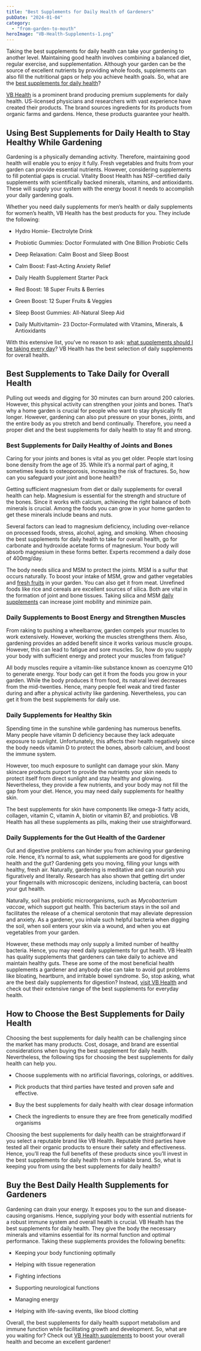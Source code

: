 ```yaml
---
title: "Best Supplements for Daily Health of Gardeners"
pubDate: "2024-01-04"
category: 
  - "from-garden-to-mouth"
heroImage: "VB-Health-Supplements-1.png"
---
```


Taking the best supplements for daily health can take your gardening to another level. Maintaining good health involves combining a balanced diet, regular exercise, and supplementation. Although your garden can be the source of excellent nutrients by providing whole foods, supplements can also fill the nutritional gaps or help you achieve health goals. So, what are the [best supplements for daily health](http://vitaliboost.sjv.io/q4LO0g)?

[VB Health](http://vitaliboost.sjv.io/q4LO0g) is a prominent brand producing premium supplements for daily health. US-licensed physicians and researchers with vast experience have created their products. The brand sources ingredients for its products from organic farms and gardens. Hence, these products guarantee your health.

## Using Best Supplements for Daily Health to Stay Healthy While Gardening

Gardening is a physically demanding activity. Therefore, maintaining good health will enable you to enjoy it fully. Fresh vegetables and fruits from your garden can provide essential nutrients. However, considering supplements to fill potential gaps is crucial. Vitality Boost Health has NSF-certified daily supplements with scientifically backed minerals, vitamins, and antioxidants. These will supply your system with the energy boost it needs to accomplish your daily gardening goals.

Whether you need daily supplements for men’s health or daily supplements for women’s health, VB Health has the best products for you. They include the following:

- Hydro Homie- Electrolyte Drink

- Probiotic Gummies: Doctor Formulated with One Billion Probiotic Cells

- Deep Relaxation: Calm Boost and Sleep Boost

- Calm Boost: Fast-Acting Anxiety Relief

- Daily Health Supplement Starter Pack

- Red Boost: 18 Super Fruits & Berries

- Green Boost: 12 Super Fruits & Veggies

- Sleep Boost Gummies: All-Natural Sleep Aid

- Daily Multivitamin- 23 Doctor-Formulated with Vitamins, Minerals, & Antioxidants

With this extensive list, you’ve no reason to ask: [what supplements should I be taking every day](http://vitaliboost.sjv.io/q4LO0g)? VB Health has the best selection of daily supplements for overall health.

## Best Supplements to Take Daily for Overall Health

Pulling out weeds and digging for 30 minutes can burn around 200 calories. However, this physical activity can strengthen your joints and bones. That’s why a home garden is crucial for people who want to stay physically fit longer. However, gardening can also put pressure on your bones, joints, and the entire body as you stretch and bend continually. Therefore, you need a proper diet and the best supplements for daily health to stay fit and strong.

### Best Supplements for Daily Healthy of Joints and Bones

Caring for your joints and bones is vital as you get older. People start losing bone density from the age of 35. While it’s a normal part of aging, it sometimes leads to osteoporosis, increasing the risk of fractures. So, how can you safeguard your joint and bone health?

Getting sufficient magnesium from diet or daily supplements for overall health can help. Magnesium is essential for the strength and structure of the bones. Since it works with calcium, achieving the right balance of both minerals is crucial. Among the foods you can grow in your home garden to get these minerals include beans and nuts.

Several factors can lead to magnesium deficiency, including over-reliance on processed foods, stress, alcohol, aging, and smoking. When choosing the best supplements for daily health to take for overall health, go for carbonate and hydroxide acetate forms of magnesium. Your body will absorb magnesium in these forms better. Experts recommend a daily dose of 400mg/day.

The body needs silica and MSM to protect the joints. MSM is a sulfur that occurs naturally. To boost your intake of MSM, grow and gather vegetables and [fresh fruits](https://garden.gnmnetworks.com/why-do-apples-grow-in-cold-climates-top-reasons/) in your garden. You can also get it from meat. Unrefined foods like rice and cereals are excellent sources of silica. Both are vital in the formation of joint and bone tissues. Taking silica and MSM [daily supplements](http://vitaliboost.sjv.io/q4LO0g) can increase joint mobility and minimize pain.

### Daily Supplements to Boost Energy and Strengthen Muscles

From raking to pushing a wheelbarrow, garden compels your muscles to work extensively. However, working the muscles strengthens them. Also, gardening provides an added benefit since it works various muscle groups. However, this can lead to fatigue and sore muscles. So, how do you supply your body with sufficient energy and protect your muscles from fatigue?

All body muscles require a vitamin-like substance known as coenzyme Q10 to generate energy. Your body can get it from the foods you grow in your garden. While the body produces it from food, its natural level decreases from the mid-twenties. Hence, many people feel weak and tired faster during and after a physical activity like gardening. Nevertheless, you can get it from the best supplements for daily use.

### Daily Supplements for Healthy Skin

Spending time in the sunshine while gardening has numerous benefits. Many people have vitamin D deficiency because they lack adequate exposure to sunlight. Unfortunately, this affects their health negatively since the body needs vitamin D to protect the bones, absorb calcium, and boost the immune system.

However, too much exposure to sunlight can damage your skin. Many skincare products purport to provide the nutrients your skin needs to protect itself from direct sunlight and stay healthy and glowing. Nevertheless, they provide a few nutrients, and your body may not fill the gap from your diet. Hence, you may need daily supplements for healthy skin.

The best supplements for skin have components like omega-3 fatty acids, collagen, vitamin C, vitamin A, biotin or vitamin B7, and probiotics. VB Health has all these supplements as pills, making their use straightforward.

### Daily Supplements for the Gut Health of the Gardener

Gut and digestive problems can hinder you from achieving your gardening role. Hence, it’s normal to ask, what supplements are good for digestive health and the gut? Gardening gets you moving, filling your lungs with healthy, fresh air. Naturally, gardening is meditative and can nourish you figuratively and literally. Research has also shown that getting dirt under your fingernails with microscopic denizens, including bacteria, can boost your gut health.

Naturally, soil has probiotic microorganisms, such as _Mycobacterium vaccae_, which support gut health. This bacterium stays in the soil and facilitates the release of a chemical serotonin that may alleviate depression and anxiety. As a gardener, you inhale such helpful bacteria when digging the soil, when soil enters your skin via a wound, and when you eat vegetables from your garden.

However, these methods may only supply a limited number of healthy bacteria. Hence, you may need daily supplements for gut health. VB Health has quality supplements that gardeners can take daily to achieve and maintain healthy guts. These are some of the most beneficial health supplements a gardener and anybody else can take to avoid gut problems like bloating, heartburn, and irritable bowel syndrome. So, stop asking, what are the best daily supplements for digestion? Instead, [visit VB Health](http://vitaliboost.sjv.io/q4LO0g) and check out their extensive range of the best supplements for everyday health.

## How to Choose the Best Supplements for Daily Health

Choosing the best supplements for daily health can be challenging since the market has many products. Cost, dosage, and brand are essential considerations when buying the best supplement for daily health. Nevertheless, the following tips for choosing the best supplements for daily health can help you. 

- Choose supplements with no artificial flavorings, colorings, or additives. 

- Pick products that third parties have tested and proven safe and effective. 

- Buy the best supplements for daily health with clear dosage information 

- Check the ingredients to ensure they are free from genetically modified organisms 

Choosing the best supplements for daily health can be straightforward if you select a reputable brand like VB Health. Reputable third parties have tested all their organic products to ensure their safety and effectiveness. Hence, you’ll reap the full benefits of these products since you’ll invest in the best supplements for daily health from a reliable brand. So, what is keeping you from using the best supplements for daily health?

## Buy the Best Daily Health Supplements for Gardeners

Gardening can drain your energy. It exposes you to the sun and disease-causing organisms. Hence, supplying your body with essential nutrients for a robust immune system and overall health is crucial. VB Health has the best supplements for daily health. They give the body the necessary minerals and vitamins essential for its normal function and optimal performance. Taking these supplements provides the following benefits:

- Keeping your body functioning optimally

- Helping with tissue regeneration

- Fighting infections

- Supporting neurological functions

- Managing energy

- Helping with life-saving events, like blood clotting

Overall, the best supplements for daily health support metabolism and immune function while facilitating growth and development. So, what are you waiting for? Check out [VB Health supplements](http://vitaliboost.sjv.io/q4LO0g) to boost your overall health and become an excellent gardener!
